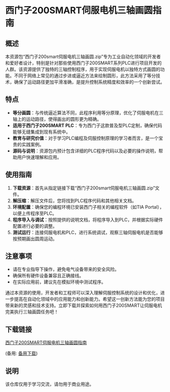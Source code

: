 # 西门子200SMART伺服电机三轴画圆指南

## 概述

本资源包“西门子200smart伺服电机三轴画圆.zip”专为工业自动化领域的开发者和爱好者设计，特别是针对那些使用西门子200SMART系列PLC进行项目开发的人群。该资源提供了独特的三轴控制程序，用于实现伺服电机以独特方式画圆的功能。不同于网络上常见的通过步进或逼近方法来绘制圆形，此方法采用了等分技术，确保了运动路径更加平滑准确，是提升控制系统精度和效率的一个创新尝试。

## 特点

- **等分画圆**：与传统逼近算法不同，此程序利用等分原理，优化了伺服电机在三轴上的运动路径，使得画出的圆形更为精确。
- **适用于西门子200SMART PLC**：专为西门子这款普及型PLC定制，确保代码能够无缝集成到现有系统中。
- **教育与研究价值**：对于学习PLC编程及伺服控制原理的学习者而言，是一个宝贵的实践案例。
- **源码与说明**：资源包内预计包含详细的PLC程序代码以及必要的操作说明，帮助用户快速理解和应用。

## 使用指南

1. **下载资源**：首先从指定链接下载“西门子200smart伺服电机三轴画圆.zip”文件。
2. **解压缩**：解压文件后，您将找到PLC程序代码和其他相关文档。
3. **环境配置**：确保您的编程环境已安装西门子相关的编程软件（如TIA Portal），以便上传程序至PLC。
4. **程序导入与调试**：按照提供的说明文档，将程序导入到PLC，并根据实际硬件配置进行必要的调整。
5. **测试运行**：连接伺服电机和PLC，进行系统调试，观察三轴伺服电机是否能够按预期画出圆周运动。

## 注意事项

- 请在专业指导下操作，避免电气设备带来的安全风险。
- 确保所有硬件设备兼容且正确接线。
- 在实际应用前，建议先在模拟环境中测试程序。

通过本资源的使用，开发者和工程师可以深入理解伺服控制系统的设计和优化，进一步提高在自动化领域中的应用能力和创新能力。希望这一创新方法能为您的项目带来新的灵感和技术支持。立即下载并探索如何用西门子200SMART让伺服电机完美执行三轴画圆任务吧！

## 下载链接
[西门子200SMART伺服电机三轴画圆指南](https://pan.quark.cn/s/f6d077b77bce) 

(备用: [备用下载](https://pan.baidu.com/s/13wtm8u3l6xTD9mt74dE_1Q?pwd=1234))

## 说明

该仓库仅用于学习交流，请勿用于商业用途。
